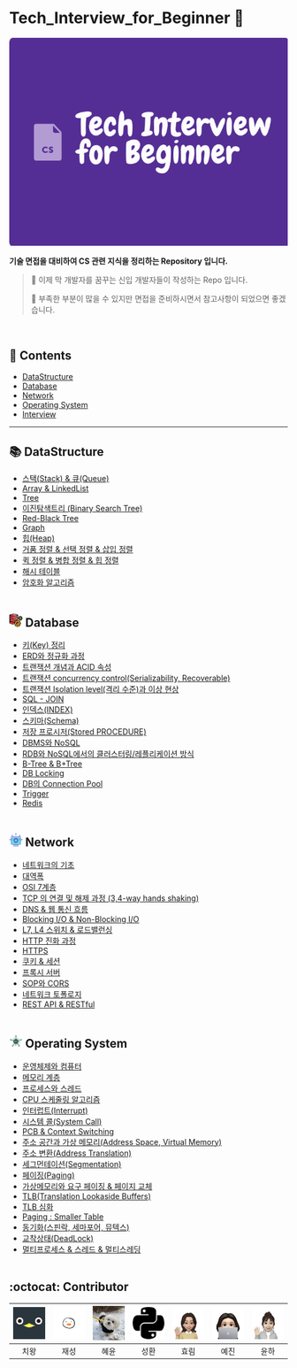 # Tech_Interview_for_Beginner 📖

<img src="./Assets/img/studyLogo.png" width = "600px" alt = "study logo">

**기술 면접을 대비하여 CS 관련 지식을 정리하는 Repository 입니다.**

> 📢 이제 막 개발자를 꿈꾸는 신입 개발자들이 작성하는 Repo 입니다.
> 
> :name_badge: 부족한 부분이 많을 수 있지만 면접을 준비하시면서 참고사항이 되었으면 좋겠습니다.

<br/>

## 📌 Contents
- [DataStructure]()
- [Database]()
- [Network]()
- [Operating System]()
- [Interview]() 

--- 

## 📚 DataStructure
- [스택(Stack) & 큐(Queue)]()
- [Array & LinkedList]()
- [Tree]()
- [이진탐색트리 (Binary Search Tree)]()
- [Red-Black Tree]()
- [Graph]()
- [힙(Heap)]()
- [거품 정렬 & 선택 정렬 & 삽입 정렬]()
- [퀵 정렬 & 병합 정렬 & 힙 정렬]()
- [해시 테이블]()
- [암호화 알고리즘]() <br><br>

## <img src = "./Assets/img/Database.png"> Database
- [키(Key) 정리]()
- [ERD와 정규화 과정]()
- [트랜잭션 개념과 ACID 속성]()
- [트랜잭션 concurrency control(Serializability, Recoverable)]()
- [트랜잭션 Isolation level(격리 수준)과 이상 현상]()
- [SQL - JOIN]()
- [인덱스(INDEX)]()
- [스키마(Schema)]()
- [저장 프로시저(Stored PROCEDURE)]()
- [DBMS와 NoSQL]()
- [RDB와 NoSQL에서의 클러스터링/레플리케이션 방식]()
- [B-Tree & B+Tree]()
- [DB Locking]()
- [DB의 Connection Pool]()
- [Trigger]()
- [Redis]() <br><br>

## <img src = "./Assets/img/Network.png"> Network
- [네트워크의 기초]()
- [대역폭]()
- [OSI 7계층]()
- [TCP 의 연결 및 해제 과정 (3,4-way hands shaking)]()
- [DNS & 웹 통신 흐름]()
- [Blocking I/O & Non-Blocking I/O]()
- [L7, L4 스위치 & 로드밸런싱]()
- [HTTP 진화 과정]()
- [HTTPS]()
- [쿠키 & 세션]()
- [프록시 서버]()
- [SOP와 CORS]()
- [네트워크 토폴로지 ]()
- [REST API & RESTful]() <br><br>

## <img src = "./Assets/img/OS.png"> Operating System
- [운영체제와 컴퓨터 ]()
- [메모리 계층]()
- [프로세스와 스레드]()
- [CPU 스케줄링 알고리즘 ]()
- [인터럽트(Interrupt)]()
- [시스템 콜(System Call) ]()
- [PCB & Context Switching]()
- [주소 공간과 가상 메모리(Address Space, Virtual Memory)]()
- [주소 변환(Address Translation)]()
- [세그먼테이션(Segmentation) ]()
- [페이징(Paging)]()
- [가상메모리와 요구 페이징 & 페이지 교체]()
- [TLB(Translation Lookaside Buffers)]()
- [TLB 심화]()
- [Paging : Smaller Table]()
- [동기화(스핀락, 세마포어, 뮤텍스)]()
- [교착상태(DeadLock)]()
- [멀티프로세스 & 스레드 & 멀티스레딩]() <br><br>

## :octocat: Contributor

| [<img src="./Assets/img/penguin.png" width="100px">](https://github.com/noxknow) | [<img src="./Assets/img/nunori.jpeg" width="100px">](https://github.com/nunori) |[<img src="./Assets/img/hylee.jpg" width="100px">](https://github.com/hyleee)|[<img src="./Assets/img/sh.png" width="100px">](https://github.com/Hellooosir)|[<img src="./Assets/img/hyolim.png" width="100px">](https://github.com/hlleee2020)|[<img src="./Assets/img/yejin.png" width="100px">](https://github.com/songsongyejin)|[<img src="./Assets/img/yoonha.png" width="100px">](https://github.com/yoonha97)|
|:---:|:---:|:---:|:---:|:---:|:---:|:---:|
| 치왕 | 재성 | 혜윤 | 성환 | 효림 | 예진 | 윤하 |